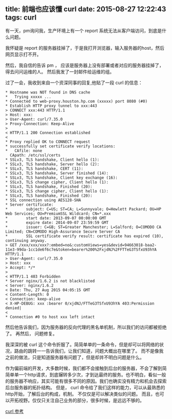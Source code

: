 title: 前端也应该懂 curl
date: 2015-08-27 12:22:43
tags: curl
---
有一天，pm询问我，生产环境上有一个 report 系统无法从客户端访问，到底是什么问题。

我怀疑是 report 的服务器挂掉了，于是我打开浏览器，输入服务器的host，然后网页显示打不开。 

然后，我自信的告诉 pm ， 应该是服务器上没有部署或者对应的服务器挂掉了，得去问问运维的人。 然后我发了一封邮件给运维的组。

过了一会，我收到来自一个资深同事的回复,他贴了一段 curl 的信息：

```
* Hostname was NOT found in DNS cache
*   Trying xxxxx ...
* Connected to web-proxy.houston.hp.com (xxxxx) port 8080 (#0)
* Establish HTTP proxy tunnel to xxx:443
> CONNECT xxx:443 HTTP/1.1
> Host: xxx:
> User-Agent: curl/7.35.0
> Proxy-Connection: Keep-Alive
> 
< HTTP/1.1 200 Connection established
< 
* Proxy replied OK to CONNECT request
* successfully set certificate verify locations:
*   CAfile: none
  CApath: /etc/ssl/certs
* SSLv3, TLS handshake, Client hello (1):
* SSLv3, TLS handshake, Server hello (2):
* SSLv3, TLS handshake, CERT (11):
* SSLv3, TLS handshake, Server finished (14):
* SSLv3, TLS handshake, Client key exchange (16):
* SSLv3, TLS change cipher, Client hello (1):
* SSLv3, TLS handshake, Finished (20):
* SSLv3, TLS change cipher, Client hello (1):
* SSLv3, TLS handshake, Finished (20):
* SSL connection using AES128-SHA
* Server certificate:
*        subject: C=US; ST=CA; L=Sunnyvale; O=Hewlett Packard; OU=HP Web Services; OU=PremiumSSL Wildcard; CN=*.xxx
*        start date: 2013-09-07 00:00:00 GMT
*        expire date: 2014-09-07 23:59:59 GMT
*        issuer: C=GB; ST=Greater Manchester; L=Salford; O=COMODO CA Limited; CN=COMODO High-Assurance Secure Server CA
*        SSL certificate verify result: certificate has expired (10), continuing anyway.
> GET /xxx/xxx/xxx?:embed=no&:customViews=yes&devid=94663018-baa2-11e3-99da-1cc1de6f6c7e&token=bearer%200%2FxjdNJ%2FFTTeG3TSfxU93hYA HTTP/1.1
> User-Agent: curl/7.35.0
> Host: xxx
> Accept: */*
> 
< HTTP/1.1 403 Forbidden
* Server nginx/1.6.2 is not blacklisted
< Server: nginx/1.6.2
< Date: Thu, 27 Aug 2015 04:05:15 GMT
< Content-Length: 0
< Connection: keep-alive
< X-HP-DEBUG: xxx :bearer 0/xjdNJ/FTTeG3TSfxU93hYA 403:Permission denied|
< 
* Connection #0 to host xxx left intact
```

然后他告诉我们，因为服务器的反向代理的黑名单机制，所以我们的访问都被拒绝了。 再然后， 问题修复。

我深深的被 curl 这个命令折服了。简简单单的一条命令，但是却可以将网络的状况，路由的跳转一一告诉我们，让我们知道，问题大概出在哪里了。 而不是像我之前的做法，只是知道服务器有问题了，但是却并不明白问题是什么。 

作为偏前端的开发，大多数时候，我们都不会接触到后台的服务器，不会了解到简简单单一个http请求，到底辗转多少次，才到达最终的服务。也不明白，看似一般的服务器不响应，其实可能有很多不同的原因。我们也确实没有精力和机会去探索后台服务器的拓扑结构。 但是， curl 命令给了我们这样的能力，可以从最熟悉的http开始，了解后台的构成，机制。 不仅仅是可以解决类似的问题。 而且，也可以开拓视野。仅仅只关注自己业务的部分，很多时候，是远远不够的。

[curl 参考](http://curl.haxx.se/docs/manpage.html)